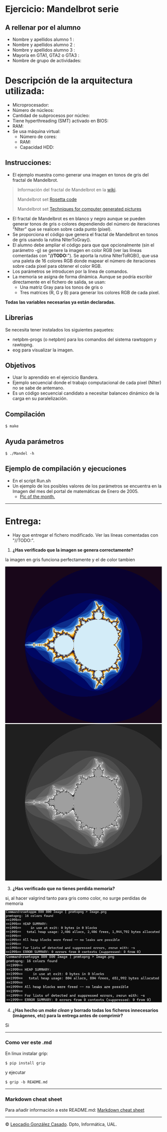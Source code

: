 # Ejercicio: Mandelbrot serie

## A rellenar por el alumno
 * Nombre y apellidos alumno 1   : 
 * Nombre y apellidos alumno 2   : 
 * Nombre y apellidos alumno 3   : 
 * Mayoría en GTA1, GTA2 o GTA3  : 
 * Nombre de grupo de actividades: 

# Descripción de la arquitectura utilizada: 
 * Microprocesador:
 * Número de núcleos:
 * Cantidad de subprocesos por núcleo:
 * Tiene hyperthreading (SMT) activado en BIOS:
 * RAM:
 * Se usa máquina virtual:
    - Número de cores:
    - RAM: 
    - Capacidad HDD: 

## Instrucciones:
* El ejemplo muestra como generar una imagen en tonos de gris del fractal de Mandelbrot.

> Información del fractal de Mandelbrot en la [wiki](https://es.wikipedia.org/wiki/Conjunto_de_Mandelbrot). 
>
> Mandelbrot set [Rosetta code](https://rosettacode.org/wiki/Mandelbrot_set#C)
>
> Mandelbrot set  [Techniques for computer generated pictures](https://www.math.univ-toulouse.fr/~cheritat/wiki-draw/index.php/Mandelbrot_set) 

* El fractal de Mandelbrot es en blanco y negro aunque se pueden generar tonos de gris o colores dependiendo del número de iteraciones "NIter" que se realicen sobre cada punto (pixel).
* Se proporciona el código que genera el fractal de Mandelbrot en tonos de gris usando la rutina NIterToGray().
* El alumno debe ampliar el código para que que opcionalmente (sin el parámetro -g) se  genere la imagen en color RGB (ver las líneas comentadas con "**//TODO:**"). Se aporta la rutina NIterToRGB(), que usa una paleta de 16 colores RGB donde mapear el número de iteraciones sobre cada pixel para obtener el color RGB. 
* Los parámetros se introducen por la línea de comandos.
* La memoria se asigna de forma dinámica. 
Aunque se podría escribir directamente en el fichero de salida, se usan:
    - Una matriz Gray para los tonos de gris o
    - Tres matrices (R, G y B) para generar los colores RGB de cada pixel.

**Todas las variables necesarias ya están declaradas.**

## Librerias
Se necesita tener instalados los siguientes paquetes:
  * netpbm-progs (o netpbm) para los comandos del sistema rawtoppm y rawtopng.
  * eog para visualizar la imagen.

## Objetivos
  * Usar lo aprendido en el ejercicio Bandera.
  * Ejemplo secuencial donde el trabajo computacional de cada pixel (NIter) no se sabe de antemano.
  * Es un código secuencial candidato a necesitar balanceo dinámico de la carga en su paralelización.

## Compilación
```console 
$ make 
```

## Ayuda parámetros 
```console
$ ./Mandel -h
```

## Ejemplo de compilación y ejecuciones
 * En el script Run.sh
 * Un ejemplo de los posibles valores de los parámetros se encuentra en la Imagen del mes del portal de matemáticas de Enero de 2005.
    - [Pic of the month.](https://en.wikipedia.org/wiki/File:Mandelpart2.jpg)

- - - 
# Entrega:
 * Hay que entregar el fichero modificado. Ver las líneas comentadas con "//TODO:".

1. **¿Has verificado que la imagen se genera correctamente?**
   
la imagen en gris funciona perfectamente y el de color tambien

![captura](img/mandelbrot_color.png)
![captura](img/mandelbrot_gris.png)

3. **¿Has verificado que no tienes perdida memoria?** 

si, al hacer valgrind tanto para gris como color, no surge perdidas de memoria

![captura](img/Captura1.png)
![captura](img/Captura2.png)

4.  **¿Has hecho un *make clean* y borrado todas los ficheros innecesarios (imágenes, etc) para la entrega antes de comprimir?**
   
Si

- - - 
### Como ver este .md 
En linux instalar grip:
```console 
$ pip install grip 
```
y ejecutar
```console
$ grip -b README.md
```

- - - 
### Markdown cheat sheet
Para añadir información a este README.md:
[Markdown cheat sheet](https://www.markdownguide.org/cheat-sheet/)

- - -
&copy; [Leocadio González Casado](https://sites.google.com/ual.es/leo). Dpto, Informática, UAL.
